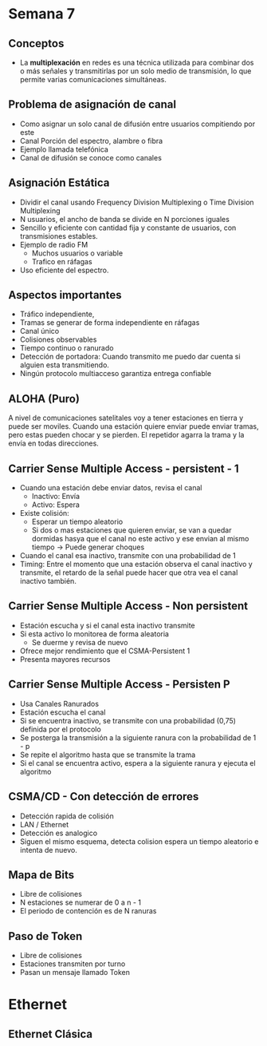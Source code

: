 # Semana 7

## Conceptos
- La **multiplexación** en redes es una técnica utilizada para combinar dos o más señales y transmitirlas por un solo medio de transmisión, lo que permite varias comunicaciones simultáneas.
## Problema de asignación de canal
- Como asignar un solo canal de difusión entre usuarios compitiendo por este
- Canal Porción del espectro, alambre o fibra
- Ejemplo llamada telefónica
- Canal de difusión se conoce como canales
## Asignación Estática
- Dividir el canal usando Frequency Division Multiplexing o Time Division Multiplexing
- N usuarios, el ancho de banda se divide en N porciones iguales
- Sencillo y eficiente con cantidad fija y constante de usuarios, con transmisiones estables.
- Ejemplo de radio FM
	- Muchos usuarios o variable
	- Trafico en ráfagas 
- Uso eficiente del espectro. 
## Aspectos importantes
- Tráfico independiente,
- Tramas se generar de forma independiente en ráfagas
- Canal único 
- Colisiones observables
- Tiempo continuo o ranurado
- Detección de portadora: Cuando transmito me puedo dar cuenta si alguien esta transmitiendo. 
- Ningún protocolo multiacceso garantiza entrega confiable
## ALOHA (Puro)
A nivel de comunicaciones satelitales voy a tener estaciones en tierra y puede ser moviles. Cuando una estación quiere enviar puede enviar tramas, pero estas pueden chocar y se pierden. El repetidor agarra la trama y la envía en todas direcciones. 

## Carrier Sense Multiple Access - persistent - 1
- Cuando una estación debe enviar datos, revisa el canal
	- Inactivo: Envía
	- Activo: Espera
- Existe colisión:
	- Esperar un tiempo aleatorio
	- Si dos o mas estaciones que quieren enviar, se van a quedar dormidas hasya que el canal no este activo y ese envian al mismo tiempo -> Puede generar choques
- Cuando el canal esa inactivo, transmite con una probabilidad de 1
- Timing: Entre el momento que una estación observa el canal inactivo y transmite, el  retardo de la señal puede hacer que otra vea el canal inactivo también. 
## Carrier Sense Multiple Access - Non persistent
- Estación escucha y si el canal esta inactivo transmite
- Si esta activo lo monitorea de forma aleatoria
	- Se duerme y revisa de nuevo
- Ofrece mejor rendimiento que el CSMA-Persistent 1
- Presenta mayores recursos
## Carrier Sense Multiple Access - Persisten P
- Usa Canales Ranurados
- Estación escucha el canal
- Si se encuentra inactivo, se transmite con una probabilidad (0,75) definida por el protocolo
- Se posterga la transmisión a la siguiente ranura con la probabilidad de 1 - p
- Se repite el algoritmo hasta que se transmite la trama 
- Si el canal se encuentra activo, espera a la siguiente ranura y ejecuta el algoritmo 
## CSMA/CD - Con detección de errores
- Detección rapida de colisión 
- LAN / Ethernet
- Detección es analogico
- Siguen el mismo esquema, detecta colision espera un tiempo aleatorio e intenta de nuevo. 
## Mapa de Bits
- Libre de colisiones
- N estaciones se numerar de 0 a n - 1
- El periodo de contención es de N ranuras
## Paso de Token
- Libre de colisiones
- Estaciones transmiten por turno
- Pasan un mensaje llamado Token
# Ethernet
## Ethernet Clásica
